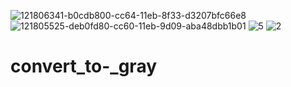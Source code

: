 ![121806341-b0cdb800-cc64-11eb-8f33-d3207bfc66e8](https://user-images.githubusercontent.com/80622132/125778581-7abf2ff3-96f3-4d09-900c-6eb4338f3161.jpg)
![121805525-deb0fd80-cc60-11eb-9d09-aba48dbb1b01](https://user-images.githubusercontent.com/80622132/125778589-909ebf6e-586e-455a-89b2-aa59fe72b662.jpg)
![5](https://user-images.githubusercontent.com/80622132/125778590-3d6d7d89-3446-4af5-a602-ca50ca22ec24.JPG)
![2](https://user-images.githubusercontent.com/80622132/121804399-7d3a6000-cc5b-11eb-8d65-c6a9bfbdc839.JPG)
# convert_to-_gray
